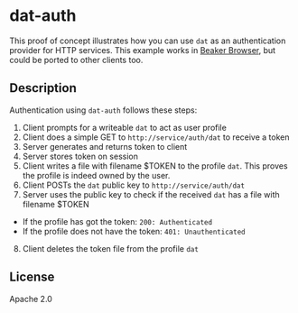 # dat-auth

This proof of concept illustrates how you can use `dat` as an authentication provider for HTTP services. This example works in [Beaker Browser](https://beakerbrowser.com), but could be ported to other clients too.

## Description

Authentication using `dat-auth` follows these steps:

1. Client prompts for a writeable `dat` to act as user profile
2. Client does a simple GET to `http://service/auth/dat` to receive a token
3. Server generates and returns token to client
4. Server stores token on session
5. Client writes a file with filename $TOKEN to the profile `dat`. This proves the profile is indeed owned by the user.
6. Client POSTs the `dat` public key to `http://service/auth/dat`
7. Server uses the public key to check if the received `dat` has a file with filename $TOKEN
- If the profile has got the token: `200: Authenticated`
- If the profile does not have the token: `401: Unauthenticated`
8. Client deletes the token file from the profile `dat`

## License

Apache 2.0
